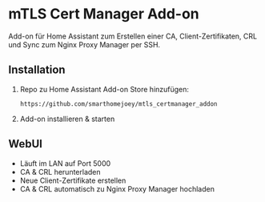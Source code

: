 # mTLS Cert Manager Add-on

Add-on für Home Assistant zum Erstellen einer CA, Client-Zertifikaten, CRL und Sync zum Nginx Proxy Manager per SSH.

## Installation
1. Repo zu Home Assistant Add-on Store hinzufügen:
   ```
   https://github.com/smarthomejoey/mtls_certmanager_addon
   ```
2. Add-on installieren & starten

## WebUI
- Läuft im LAN auf Port 5000
- CA & CRL herunterladen
- Neue Client-Zertifikate erstellen
- CA & CRL automatisch zu Nginx Proxy Manager hochladen
